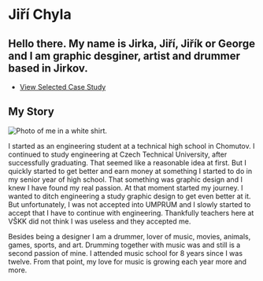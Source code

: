 # Jiří Chyla

## Hello there. My name is Jirka, Jiří, Jiřík or George and I am graphic desginer, artist and drummer based in Jirkov.


- [View Selected Case Study](case-study.md) <!-- A link to your case study -->

## My Story

![Photo of me in a white shirt.](img/DSC_3588.jpg)

I started as an engineering student at a technical high school in Chomutov. I continued to study engineering at Czech Technical University, after successfully graduating. That seemed like a reasonable idea at first. But I quickly started to get better and earn money at something I started to do in my senior year of high school. That something was graphic design and I knew I have found my real passion. At that moment started my journey. I wanted to ditch engineering a study graphic design to get even better at it. But unfortunately, I was not accepted into UMPRUM and I slowly started to accept that I have to continue with engineering. Thankfully teachers here at VŠKK did not think I was useless and they accepted me.

Besides being a designer I am a drummer, lover of music, movies, animals, games, sports, and art. Drumming together with music was and still is a second passion of mine. I attended music school for 8 years since I was twelve. From that point, my love for music is growing each year more and more. 

